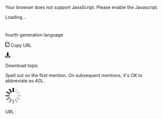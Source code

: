 Your browser does not support JavaScript. Please enable the Javascript.

Loading...

# 

fourth-generation language

![Copy URL](fourth-generation-language_files/Copy.png)
Copy URL

![Download](fourth-generation-language_files/Download.png)

Download topic

Spell out on the first mention. On subsequent mentions, it's OK to abbreviate as *4GL*. 

![In progress](fourth-generation-language_files/activity-large.gif)

URL :

